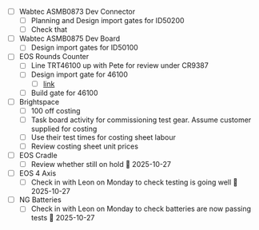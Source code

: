 - [ ] Wabtec ASMB0873 Dev Connector
	- [ ] Planning and Design import gates for ID50200
	- [ ] Check that 
- [ ] Wabtec ASMB0875 Dev Board
	- [ ] Design import gates for ID50100
- [ ] EOS Rounds Counter
	- [ ] Line TRT46100 up with Pete for review under CR9387
	- [ ] Design import gate for 46100
		- [ ] [link](https://midgard/cms/newdb/view.cgi?form=support_requests;key=14054)
	- [ ] Build gate for 46100
- [ ] Brightspace
	- [ ] 100 off costing
	- [ ] Task board activity for commissioning test gear. Assume customer supplied for costing
	- [ ] Use their test times for costing sheet labour
	- [ ] Review costing sheet unit prices
- [ ] EOS Cradle
	- [ ] Review whether still on hold 📅 2025-10-27 
- [ ] EOS 4 Axis
	- [ ] Check in with Leon on Monday to check testing is going well 📅 2025-10-27 
- [ ] NG Batteries
	- [ ] Check in with Leon on Monday to check batteries are now passing tests 📅 2025-10-27 